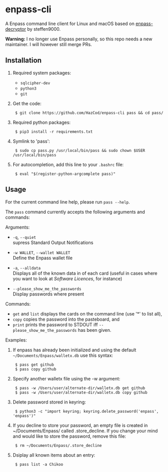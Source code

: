 # enpass-cli

A Enpass command line client for Linux and macOS based on [enpass-decryptor](https://github.com/steffen9000/enpass-decryptor) by steffen9000.

**Warning:** I no longer use Enpass personally, so this repo needs a new maintainer. I will however still merge PRs.

## Installation

1. Required system packages:

	 - `sqlcipher-dev`
	 - `python3`
	 - `git`

2. Get the code:

		$ git clone https://github.com/HazCod/enpass-cli pass && cd pass/

3. Required python packages:

		$ pip3 install -r requirements.txt

4. Symlink to 'pass':

		$ sudo cp pass.py /usr/local/bin/pass && sudo chown $USER /usr/local/bin/pass

5. For autocompletion, add this line to your `.bashrc` file:

		$ eval "$(register-python-argcomplete pass)"

## Usage

For the current command line help, please run `pass --help`.

The `pass` command currently accepts the following arguments and commands:

Arguments:

 - `-q`, `--quiet`\
 	supress Standard Output Notifications

 - `-w WALLET`, `--wallet WALLET`\
 	Define the Enpass wallet file

 - `-a`, `--alldata`\
 	Displays all of the known data in of each card (useful in cases where you want to look at *Software Licences*, for instance)

 - `--please_show_me_the_passwords`\
 	Display passwords where present

Commands:

 - `get` and `list` displays the cards on the command line (use '*' to list all),
 - `copy` copies the password into the pasteboard, and
 - `print` prints the password to STDOUT iff `--please_show_me_the_passwords` has been given.

Examples:

1. If enpass has already been initialized and using the default `~/Documents/Enpass/walletx.db` use this syntax:

		$ pass get github
		$ pass copy github

2. Specify another walletx file using the -w argument:

		$ pass -w /Users/user/alternate-dir/walletx.db get github
		$ pass -w /Users/user/alternate-dir/walletx.db copy github

3. Delete password stored in keyring:
 
		$ python3 -c "import keyring; keyring.delete_password('enpass', 'enpass')"

4. If you decline to store your password, an empty file is created in ~/Documents/Enpass/ called .store_decline. If you change your mind and would like to store the password, remove this file:

		$ rm ~/Documents/Enpass/.store_decline

5. Dsiplay all known items about an entry:

		$ pass list -a Chikoo
